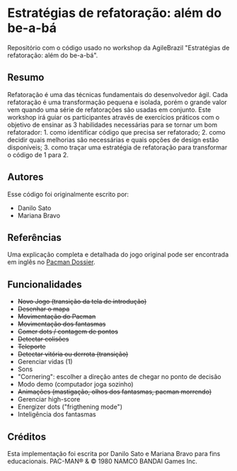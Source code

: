 # Estratégias de refatoração: além do be-a-bá

Repositório com o código usado no workshop da AgileBrazil "Estratégias de refatoração: além do be-a-bá".

## Resumo

Refatoração é uma das técnicas fundamentais do desenvolvedor ágil. Cada refatoração é uma transformação
pequena e isolada, porém o grande valor vem quando uma série de refatorações são usadas em conjunto. Este
workshop irá guiar os participantes através de exercícios práticos com o objetivo de ensinar as 3 habilidades
necessárias para se tornar um bom refatorador: 1. como identificar código que precisa ser refatorado; 2. como
decidir quais melhorias são necessárias e quais opções de design estão disponíveis; 3. como traçar uma estratégia de
refatoração para transformar o código de 1 para 2.

## Autores

Esse código foi originalmente escrito por:

* Danilo Sato
* Mariana Bravo

## Referências

Uma explicação completa e detalhada do jogo original pode ser encontrada em inglês no [Pacman Dossier](http://home.comcast.net/~jpittman2/pacman/pacmandossier.html#LvlSpecs).

## Funcionalidades

* ~~Novo Jogo (transição da tela de introdução)~~
* ~~Desenhar o mapa~~
* ~~Movimentação do Pacman~~
* ~~Movimentação dos fantasmas~~
* ~~Comer dots / contagem de pontos~~
* ~~Detectar colisões~~
* ~~Teleporte~~
* ~~Detectar vitória ou derrota (transição)~~
* Gerenciar vidas (1)
* Sons
* "Cornering": escolher a direção antes de chegar no ponto de decisão
* Modo demo (computador joga sozinho)
* ~~Animações (mastigação, olhos dos fantasmas, pacman morrendo)~~
* Gerenciar high-score
* Energizer dots ("frigthening mode")
* Inteligência dos fantasmas

## Créditos

Esta implementação foi escrita por Danilo Sato e Mariana Bravo para fins educacionais. PAC-MAN® & © 1980 NAMCO BANDAI Games Inc.
